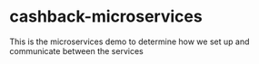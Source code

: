# cashback-microservices
This is the microservices demo to determine how we set up and communicate between the services

